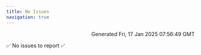 ```yaml
---
title: No Issues
navigation: true
---
```


<p style="text-align:right;color:#cccs">
Generated Fri, 17 Jan 2025 07:56:49 GMT
</p>
<p>✅ No issues to report ✅</p>



